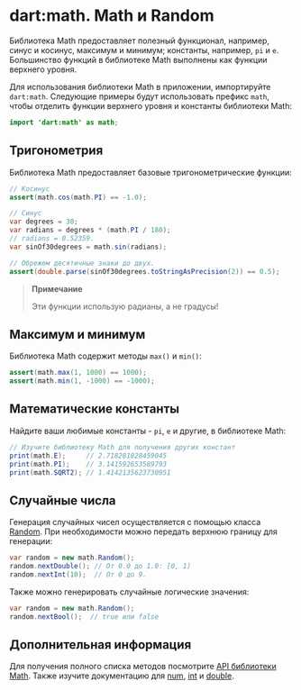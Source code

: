 # dart:math. Math и Random

Библиотека Math предоставляет полезный функционал, например, синус и косинус, максимум и минимум; константы, например, `pi` и `e`. Большинство функций в библиотеке Math выполнены как функции верхнего уровня.

Для использования библиотеки Math в приложении, импортируйте `dart:math`. Следующие примеры будут использовать префикс `math`, чтобы отделить функции верхнего уровня и константы библиотеки Math:

```java
import 'dart:math' as math;
```

## Тригонометрия

Библиотека Math предоставляет базовые тригонометрические функции:

```java
// Косинус
assert(math.cos(math.PI) == -1.0);

// Синус
var degrees = 30;
var radians = degrees * (math.PI / 180);
// radians = 0.52359.
var sinOf30degrees = math.sin(radians);

// Обрежем десятичные знаки до двух.
assert(double.parse(sinOf30degrees.toStringAsPrecision(2)) == 0.5);
```

> **Примечание**
> 
> Эти функции использую радианы, а не градусы!

## Максимум и минимум

Библиотека Math содержит методы `max()` и `min()`:

```java
assert(math.max(1, 1000) == 1000);
assert(math.min(1, -1000) == -1000);
```

## Математические константы

Найдите ваши любимые константы - `pi`, `e` и другие, в библиотеке Math:

```java
// Изучите библиотеку Math для получения других констант
print(math.E);     // 2.718281828459045
print(math.PI);    // 3.141592653589793
print(math.SQRT2); // 1.4142135623730951
```

## Случайные числа

Генерация случайных чисел осуществляется с помощью класса [Random](http://api.dartlang.org/dart_math/Random.html). При необходимости можно передать верхнюю границу для генерации:

```java
var random = new math.Random();
random.nextDouble(); // От 0.0 до 1.0: [0, 1)
random.nextInt(10);  // От 0 до 9.
```

Также можно генерировать случайные логические значения:

```java
var random = new math.Random();
random.nextBool();  // true или false
```

## Дополнительная информация

Для получения полного списка методов посмотрите [API библиотеки Math](http://api.dartlang.org/dart_math/index.html). Также изучите документацию для [num](http://api.dartlang.org/dart_core/num.html), [int](http://api.dartlang.org/dart_core/int.html) и [double](http://api.dartlang.org/dart_core/double.html).